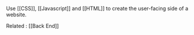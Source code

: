 Use [[CSS]], [[Javascript]] and [[HTML]] to create the user-facing side of a website.

Related : [[Back End]]
